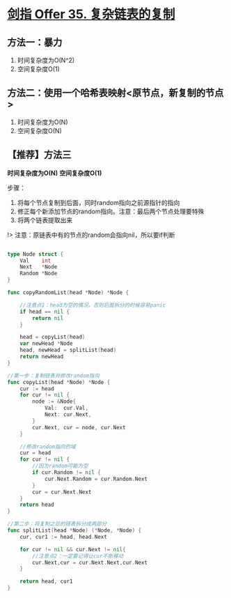 # [剑指 Offer 35. 复杂链表的复制](https://leetcode-cn.com/problems/fu-za-lian-biao-de-fu-zhi-lcof/)

## 方法一：暴力
1. 时间复杂度为O(N^2)
2. 空间复杂度O(1)

## 方法二：使用一个哈希表映射<原节点，新复制的节点>
1. 时间复杂度为O(N)
2. 空间复杂度O(N)

## 【推荐】方法三
**时间复杂度为O(N)**
**空间复杂度O(1)**

​步骤：
1.  将每个节点复制到后面，同时random指向之前源指针的指向
2.  修正每个新添加节点的random指向。注意：最后两个节点处理要特殊
3.  将两个链表提取出来

!> 注意：原链表中有的节点的random会指向nil，所以要if判断

```go

type Node struct {
	Val    int
	Next   *Node
	Random *Node
}

func copyRandomList(head *Node) *Node {

	//注意点1：head为空的情况，否则后面拆分的时候容易panic
	if head == nil {
		return nil
	}

	head = copyList(head)
	var newHead *Node
	head, newHead = splitList(head)
	return newHead
}

//第一步：复制链表并修改random指向
func copyList(head *Node) *Node {
	cur := head
	for cur != nil {
		node := &Node{
			Val:  cur.Val,
			Next: cur.Next,
		}
		cur.Next, cur = node, cur.Next
	}

	//修改random指向的域
	cur = head
	for cur != nil {
		//因为random可能为空
		if cur.Random != nil {
			cur.Next.Random = cur.Random.Next
		}
		cur = cur.Next.Next
	}
	return head
}

//第二步：将复制之后的链表拆分成两部分
func splitList(head *Node) (*Node, *Node) {
	cur, cur1 := head, head.Next

	for cur != nil && cur.Next != nil{
		//注意点2：一定要记得让cur不断移动
		cur.Next,cur = cur.Next.Next,cur.Next
	}

	return head, cur1
}

```